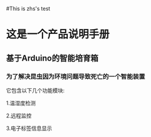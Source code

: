 #This is zhs's test
# 这是一个产品说明手册
## 基于Arduino的智能培育箱
### 为了解决昆虫因为环境问题导致死亡的一个智能装置
它包含以下几个功能模块:

1.温湿度检测

2.远程监控

3.电子标签信息显示
